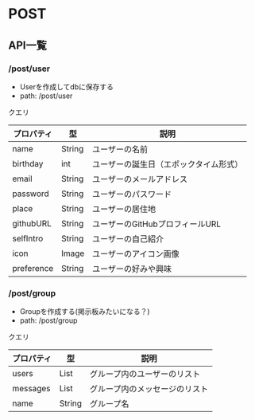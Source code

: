 # POST

## API一覧

### /post/user

- Userを作成してdbに保存する
- path: /post/user

クエリ

| プロパティ      | 型                | 説明                                        |
|----------------|-------------------|--------------------------------------------|
| name           | String            | ユーザーの名前                              |
| birthday       | int               | ユーザーの誕生日（エポックタイム形式）       |
| email          | String            | ユーザーのメールアドレス                    |
| password       | String            | ユーザーのパスワード                        |
| place          | String            | ユーザーの居住地                            |
| githubURL      | String            | ユーザーのGitHubプロフィールURL             |
| selfIntro      | String            | ユーザーの自己紹介                          |
| icon           | Image             | ユーザーのアイコン画像                      |
| preference     | String            | ユーザーの好みや興味                        |

### /post/group

- Groupを作成する(掲示板みたいになる？)
- path: /post/group

クエリ

| プロパティ      | 型                | 説明                                        |
|----------------|-------------------|--------------------------------------------|
| users          | List<User>        | グループ内のユーザーのリスト                 |
| messages       | List<Message>     | グループ内のメッセージのリスト               |
| name           | String            | グループ名                                  |
